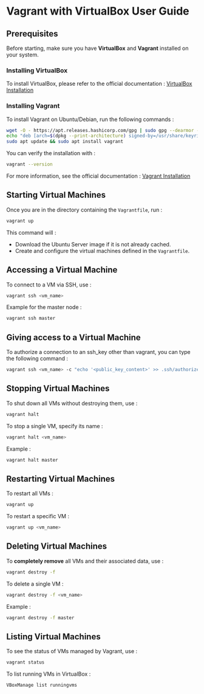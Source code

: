 # Vagrant with VirtualBox User Guide

## Prerequisites
Before starting, make sure you have **VirtualBox** and **Vagrant** installed on your system.

### Installing VirtualBox
To install VirtualBox, please refer to the official documentation : [VirtualBox Installation](https://www.virtualbox.org/wiki/Downloads)

### Installing Vagrant
To install Vagrant on Ubuntu/Debian, run the following commands :

```bash
wget -O - https://apt.releases.hashicorp.com/gpg | sudo gpg --dearmor -o /usr/share/keyrings/hashicorp-archive-keyring.gpg
echo "deb [arch=$(dpkg --print-architecture) signed-by=/usr/share/keyrings/hashicorp-archive-keyring.gpg] https://apt.releases.hashicorp.com $(grep -oP '(?<=UBUNTU_CODENAME=).*' /etc/os-release || lsb_release -cs) main" | sudo tee /etc/apt/sources.list.d/hashicorp.list
sudo apt update && sudo apt install vagrant
```

You can verify the installation with :

```bash
vagrant --version
```

For more information, see the official documentation : [Vagrant Installation](https://developer.hashicorp.com/vagrant/downloads)

## Starting Virtual Machines
Once you are in the directory containing the `Vagrantfile`, run :


```bash
vagrant up
```

This command will :
- Download the Ubuntu Server image if it is not already cached.
- Create and configure the virtual machines defined in the `Vagrantfile`.

## Accessing a Virtual Machine
To connect to a VM via SSH, use :


```bash
vagrant ssh <vm_name>
```

Example for the master node :

```bash
vagrant ssh master
```

## Giving access to a Virtual Machine
To authorize a connection to an ssh_key other than vagrant, you can type the following command :

```bash
vagrant ssh <vm_name> -c "echo '<public_key_content>' >> .ssh/authorized_keys"
```

## Stopping Virtual Machines
To shut down all VMs without destroying them, use :

```bash
vagrant halt
```

To stop a single VM, specify its name :

```bash
vagrant halt <vm_name>
```

Example :
```bash
vagrant halt master
```

## Restarting Virtual Machines
To restart all VMs :

```bash
vagrant up
```

To restart a specific VM :

```bash
vagrant up <vm_name>
```

## Deleting Virtual Machines
To **completely remove** all VMs and their associated data, use :

```bash
vagrant destroy -f
```

To delete a single VM :

```bash
vagrant destroy -f <vm_name>
```

Example :
```bash
vagrant destroy -f master
```

## Listing Virtual Machines
To see the status of VMs managed by Vagrant, use :

```bash
vagrant status
```

To list running VMs in VirtualBox :

```bash
VBoxManage list runningvms
```


